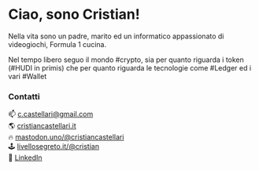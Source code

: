 # Ciao, sono Cristian!

Nella vita sono un padre, marito ed un informatico appassionato di videogiochi, Formula 1 cucina.

Nel tempo libero seguo il mondo #crypto, sia per quanto riguarda i token (#HUDI in primis) che per quanto riguarda le tecnologie come #Ledger ed i vari #Wallet

### Contatti

📫 [c.castellari@gmail.com](c.castellari@gmail.com) <br />
🌎 [cristiancastellari.it](https://cristiancastellari.it)<br />
🔥 <a rel="me" href="https://mastodon.uno/@cristiancastellari">mastodon.uno/@cristiancastellari</a><br />
🕹️ <a rel="me" href="https://livellosegreto.it/@cristian">livellosegreto.it/@cristian</a> <br />
👔 [LinkedIn](https://www.linkedin.com/in/cristiancastellari/)
